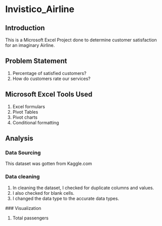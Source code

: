 # Invistico_Airline

## Introduction
This is a Microsoft Excel Project done to determine customer satisfaction for an imaginary Airline.


## Problem Statement
1. Percentage of satisfied customers?
2. How do customers rate our services?

## Microsoft Excel Tools Used
1. Excel formulars
2. Pivot Tables
3. Pivot charts
4. Conditional formatting

## Analysis
### Data Sourcing 
This dataset was gotten from Kaggle.com

### Data cleaning
1. In cleaning the dataset, I checked for duplicate columns and values.
2. I also checked for blank cells.
3. I changed the data type to the accurate data types.

### Visualization
1. Total passengers
